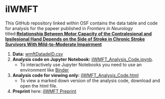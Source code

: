 # ilWMFT
This GitHub repository linked within OSF contains the data table and code for analysis for the papeer published in *Frontiers in Neurology* titled:[**Relationship Between Motor Capacity of the Contralesional and Ipsilesional Hand Depends on the Side of Stroke in Chronic Stroke Survivors With Mild-to-Moderate Impairment**](https://doi.org/10.3389/fneur.2019.01340)


1) **Data:** [wmftDatadeID.csv](https://github.com/rinivarg/ilWMFT/blob/master/wmftData_deID.csv)
2) **Analysis code on Jupyter Notebook:** [ilWMFT_Analysis_Code.ipynb](https://github.com/rinivarg/ilWMFT/blob/master/ilWMFT_Analysis_Code.ipynb). 
    - To interactively use Jupyter Notebooks you need to use an environment like [Binder](https://mybinder.org)
3) **Analysis code for viewing only:** [ilWMFT_Analysis_Code.html](https://github.com/rinivarg/ilWMFT/blob/master/ilWMFT_Analysis_Code.html)
    - To view a marked down version of the analysis code, download and open the html file.
4) **Preprint** here: [ilWMFT Preprint](https://www.biorxiv.org/content/10.1101/635136v2.full)
